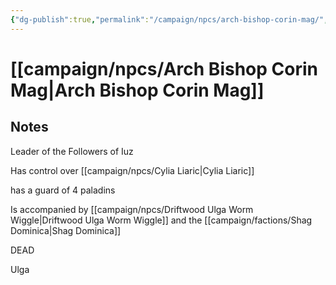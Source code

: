 ```yaml
---
{"dg-publish":true,"permalink":"/campaign/npcs/arch-bishop-corin-mag/","tags":["character","npc"]}
---
```


# [[campaign/npcs/Arch Bishop Corin Mag\|Arch Bishop Corin Mag]]

## Notes
Leader of the Followers of Iuz

Has control over [[campaign/npcs/Cylia Liaric\|Cylia Liaric]]

has a guard of 4 paladins

Is accompanied by [[campaign/npcs/Driftwood Ulga Worm Wiggle\|Driftwood Ulga Worm Wiggle]] and the [[campaign/factions/Shag Dominica\|Shag Dominica]] 

DEAD

Ulga 